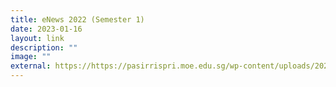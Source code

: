 ```yaml
---
title: eNews 2022 (Semester 1)
date: 2023-01-16
layout: link
description: ""
image: ""
external: https://https://pasirrispri.moe.edu.sg/wp-content/uploads/2022/07/Pasirian-Voice_2022-Final.pdf
---
```






